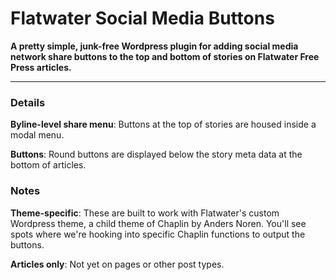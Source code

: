 # Flatwater Social Media Buttons
**A pretty simple, junk-free Wordpress plugin for adding social media network share buttons to the top and bottom of stories on Flatwater Free Press articles.**

***

### Details
**Byline-level share menu**: Buttons at the top of stories are housed inside a modal menu.

**Buttons**: Round buttons are displayed below the story meta data at the bottom of articles.

### Notes

**Theme-specific**: These are built to work with Flatwater's custom Wordpress theme, a child theme of Chaplin by Anders Noren. You'll see spots where we're hooking into specific Chaplin functions to output the buttons.

**Articles only**: Not yet on pages or other post types.
